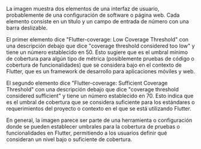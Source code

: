 La imagen muestra dos elementos de una interfaz de usuario, probablemente de una configuración de software o página web. Cada elemento consiste en un título y un campo de entrada de número con una barra deslizable.

El primer elemento dice "Flutter-coverage: Low Coverage Threshold" con una descripción debajo que dice "coverage threshold considered too low" y tiene un número establecido en 50. Esto sugiere que es el umbral mínimo de cobertura para algún tipo de métrica (posiblemente pruebas de código o cobertura de funcionalidades) que se considera bajo en el contexto de Flutter, que es un framework de desarrollo para aplicaciones móviles y web.

El segundo elemento dice "Flutter-coverage: Sufficient Coverage Threshold" con una descripción debajo que dice "coverage threshold considered sufficient" y tiene un número establecido en 70. Esto indica que es el umbral de cobertura que se considera suficiente para los estándares o requerimientos del proyecto o contexto en el que se está utilizando Flutter.

En general, la imagen parece ser parte de una herramienta o configuración donde se pueden establecer umbrales para la cobertura de pruebas o funcionalidades en Flutter, permitiendo a los usuarios definir qué consideran un nivel bajo o suficiente de cobertura.